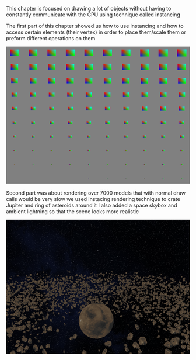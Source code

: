 This chapter is focused on drawing a lot of objects without having to constantly communicate with the CPU using technique called instancing 

The first part of this chapter showed us how to use instancing and how to access certain elements (their vertex) in order to place them/scale them or preform different operations on them 

![Alt text](Assets/ReadmeImages/instancing.png)

Second part was about rendering over 7000 models that with normal draw calls would be very slow we used instacing rendering technique to crate Jupiter and ring of asteroids around it I also added a space skybox and ambient lightning so that the scene looks more realistic 

![Alt text](Assets/ReadmeImages/jupiter-and-asteroids.png)